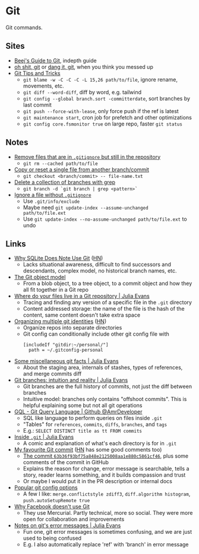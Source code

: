 # Git

Git commands.

## Sites

- [Beej's Guide to Git](https://beej.us/guide/bggit/), indepth guide
- [oh shit, git](https://ohshitgit.com/) or
  [dang it, git](https://dangitgit.com/), when you think you messed up
- [Git Tips and Tricks](https://blog.gitbutler.com/git-tips-and-tricks/)
  - `git blame -w -C -C -C -L 15,26 path/to/file`, ignore rename, movements,
    etc.
  - `git diff --word-diff`, diff by word, e.g. tailwind
  - `git config --global branch.sort -committerdate`, sort branches by last
    commit
  - `git push --force-with-lease`, only force push if the ref is latest
  - `git maintenance start`, cron job for prefetch and other optimizations
  - `git config core.fsmonitor true` on large repo, faster `git status`

## Notes

- [Remove files that are in `.gitignore` but still in the repository](https://stackoverflow.com/questions/13541615/how-to-remove-files-that-are-listed-in-the-gitignore-but-still-on-the-repositor)
  - `git rm --cached path/to/file`
- [Copy or reset a single file from another branch/commit](https://stackoverflow.com/questions/7147270/hard-reset-of-a-single-file)
  - `git checkout <branch/commit> -- file-name.txt`
- [Delete a collection of branches with grep](https://stackoverflow.com/questions/3670355/can-you-delete-multiple-branches-in-one-command-with-git)
  - `` git branch -d `git branch | grep <pattern>` ``
- [Ignore a file without `.gitignore`](https://luisdalmolin.dev/blog/ignoring-files-in-git-without-gitignore/)
  - Use `.git/info/exclude`
  - Maybe need `git update-index --assume-unchanged path/to/file.ext`
  - Use `git update-index --no-assume-unchanged path/to/file.ext` to undo

## Links

- [Why SQLite Does Note Use Git](https://www.sqlite.org/whynotgit.html)
  ([HN](https://news.ycombinator.com/item?id=36830813))
  - Lacks situational awareness, difficult to find successors and descendants,
    complex model, no historical branch names, etc.
- [The Git object model](http://shafiul.github.io/gitbook/1_the_git_object_model.html)
  - From a blob object, to a tree object, to a commit object and how they all
    fit together in a Git repo
- [Where do your files live in a Git repository | Julia Evans](https://jvns.ca/blog/2023/09/14/in-a-git-repository--where-do-your-files-live-/)
  - Tracing and finding any version of a specific file in the `.git` directory
  - Content addressed storage: the name of the file is the hash of the content,
    same content doesn't take extra space
- [Organizing multiple git identities](https://garrit.xyz/posts/2023-10-13-organizing-multiple-git-identities)
  ([HN](https://news.ycombinator.com/item?id=37886049))
  - Organize repos into separate directories
  - Git config can conditionally include other git config file with
    ```
    [includeIf "gitdir:~/personal/"]
      path = ~/.gitconfig-personal
    ```
- [Some miscellaneous git facts | Julia Evans](https://jvns.ca/blog/2023/10/20/some-miscellaneous-git-facts/)
  - About the staging area, internals of stashes, types of references, and merge
    commits diff
- [Git branches: intuition and reality | Julia Evans](https://jvns.ca/blog/2023/11/23/branches-intuition-reality/)
  - Git branches are the full history of commits, not just the diff between
    branches
  - Intuitive model: branches only contains "offshoot commits". This is helpful
    explaining some but not all git operations
- [GQL - Git Query Language | Github @AmrDeveloper](https://github.com/AmrDeveloper/GQL)
  - SQL like language to perform queries on files inside `.git`
  - "Tables" for `references`, `commits`, `diffs`, `branches`, and `tags`
  - E.g.: `SELECT DISTINCT title as tt FROM commits`
- [Inside `.git` | Julia Evans](https://jvns.ca/blog/2024/01/26/inside-git/)
  - A comic and explanation of what's each directory is for in `.git`
- [My favourite Git commit](https://dhwthompson.com/2019/my-favourite-git-commit)
  ([HN](https://news.ycombinator.com/item?id=39217149) has some good comments
  too)
  - [The commit `63b36f93bf75a848e2125008aa1e880c5861cf46`](https://github.com/alphagov/govuk-puppet/commit/63b36f93bf75a848e2125008aa1e880c5861cf46),
    plus some comments of the commit in GitHub
  - Explains the reason for change, error message is searchable, tells a story,
    reader learns something, and it builds compassion and trust
  - Or maybe I would put it in the PR description or internal docs
- [Popular git config options](https://jvns.ca/blog/2024/02/16/popular-git-config-options/)
  - A few I like: `merge.conflictstyle zdiff3`, `diff.algorithm histogram`,
    `push.autoSetupRemote true`
- [Why Facebook doesn't use Git](https://graphite.dev/blog/why-facebook-doesnt-use-git)
  - They use Mercurial. Partly technical, more so social. They were more open
    for collaboration and improvements
- [Notes on git's error messages | Julia Evans](https://jvns.ca/blog/2024/04/10/notes-on-git-error-messages/)
  - Fun one, git error messages is sometimes confusing, and we are just used to
    being confused
  - E.g. I also automatically replace 'ref' with 'branch' in error message
